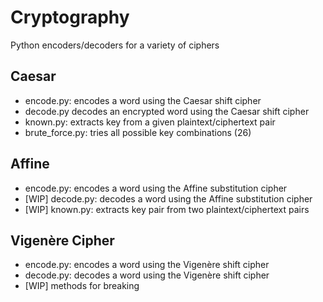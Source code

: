 # Cryptography

Python encoders/decoders for a variety of ciphers

## Caesar

- encode.py: encodes a word using the Caesar shift cipher
- decode.py decodes an encrypted word using the Caesar shift cipher
- known.py: extracts key from a given plaintext/ciphertext pair
- brute_force.py: tries all possible key combinations (26)

## Affine

- encode.py: encodes a word using the Affine substitution cipher
- [WIP] decode.py: decodes a word using the Affine substitution cipher
- [WIP] known.py: extracts key pair from two plaintext/ciphertext pairs

## Vigenère Cipher

- encode.py: encodes a word using the Vigenère shift cipher
- decode.py: decodes a word using the Vigenère shift cipher
- [WIP] methods for breaking
